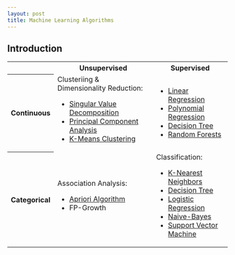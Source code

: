 ```yaml
---
layout: post
title: Machine Learning Algorithms
---
```

## Introduction

<table>
	<tr>
		<th></th>
		<th>Unsupervised</th>
		<th>Supervised</th>
	</tr>
	<tr>
		<th>Continuous</th>
		<td>
			Clusteriing & Dimensionality Reduction:
			<ul>
				<li><a href="https://en.wikipedia.org/wiki/Singular_value_decomposition">Singular Value Decomposition</a></li>
				<li><a href="https://en.wikipedia.org/wiki/Principal_component_analysis">Principal Component Analysis</a></li>
				<li><a href="https://en.wikipedia.org/wiki/K-means_clustering">K-Means Clustering</a></li>
			</ul>
		</td>
		<td>
			<!-- Data -->
			<ul>
				<li><a href="https://en.wikipedia.org/wiki/Linear_regression">Linear Regression</a></li>
				<li><a href="https://en.wikipedia.org/wiki/Polynomial_regression">Polynomial Regression</a></li>
				<li><a href="https://en.wikipedia.org/wiki/Decision_tree">Decision Tree</a></li>
				<li><a href="https://en.wikipedia.org/wiki/Random_forest">Random Forests</a></li>
			</ul>
			<!-- End of Data -->
		</td>
	</tr>
	<tr>
		<th>Categorical</th>
		<td>
			Association Analysis:
			<ul>
				<li><a href="https://en.wikipedia.org/wiki/Apriori_algorithm">Apriori Algorithm</a></li>
				<li>FP-Growth</li>
			</ul>
		</td>
		<td>
			Classification:
			<ul>
				<li><a href="https://en.wikipedia.org/wiki/K-nearest_neighbors_algorithm">K-Nearest Neighbors</a></li>
				<li><a href="https://en.wikipedia.org/wiki/Decision_tree_learning">Decision Tree</a></li>
				<li><a href="https://en.wikipedia.org/wiki/Logistic_regression">Logistic Regression</a></li>
				<li><a href="https://en.wikipedia.org/wiki/Naive_Bayes_classifier">Naive-Bayes</a></li>
				<li><a href="https://en.wikipedia.org/wiki/Support_vector_machine">Support Vector Machine</a></li>
			</ul>
		</td>
	</tr>
</table>
